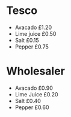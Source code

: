 # Tesco
- Avacado £1.20
- Lime juice £0.50
- Salt £0.15
- Pepper £0.75

# Wholesaler
- Avacado £0.90
- Lime Juice £0.20
- Salt £0.40
- Pepper £0.60

